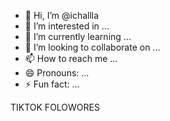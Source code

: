 - 👋 Hi, I’m @ichallla
- 👀 I’m interested in ...
- 🌱 I’m currently learning ...
- 💞️ I’m looking to collaborate on ...
- 📫 How to reach me ...
- 😄 Pronouns: ...
- ⚡ Fun fact: ...

<!---
ichallla/ichallla is a ✨ special ✨ repository because its `README.md` (this file) appears on your GitHub profile.
You can click the Preview link to take a look at your changes.
--->
TIKTOK
FOLOWORES 
